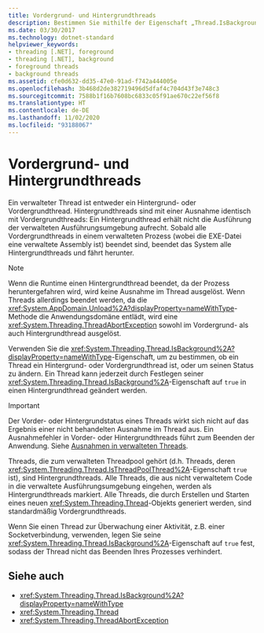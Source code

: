 ```yaml
---
title: Vordergrund- und Hintergrundthreads
description: Bestimmen Sie mithilfe der Eigenschaft „Thread.IsBackground“ in .NET, ob es sich bei einem Thread um einen Hintergrund- oder um einen Vordergrundthread handelt, oder verwenden Sie diese Eigenschaft, um diese Einstellung zu ändern.
ms.date: 03/30/2017
ms.technology: dotnet-standard
helpviewer_keywords:
- threading [.NET], foreground
- threading [.NET], background
- foreground threads
- background threads
ms.assetid: cfe0d632-dd35-47e0-91ad-f742a444005e
ms.openlocfilehash: 3b468d2de382719496d5dfaf4c704d43f3e748c3
ms.sourcegitcommit: 7588b1f16b7608bc6833c05f91ae670c22ef56f8
ms.translationtype: HT
ms.contentlocale: de-DE
ms.lasthandoff: 11/02/2020
ms.locfileid: "93188067"
---
```

# <a name="foreground-and-background-threads"></a>Vordergrund- und Hintergrundthreads

Ein verwalteter Thread ist entweder ein Hintergrund- oder Vordergrundthread. Hintergrundthreads sind mit einer Ausnahme identisch mit Vordergrundthreads: Ein Hintergrundthread erhält nicht die Ausführung der verwalteten Ausführungsumgebung aufrecht. Sobald alle Vordergrundthreads in einem verwalteten Prozess (wobei die EXE-Datei eine verwaltete Assembly ist) beendet sind, beendet das System alle Hintergrundthreads und fährt herunter.  
  
> [!NOTE]
> Wenn die Runtime einen Hintergrundthread beendet, da der Prozess heruntergefahren wird, wird keine Ausnahme im Thread ausgelöst. Wenn Threads allerdings beendet werden, da die <xref:System.AppDomain.Unload%2A?displayProperty=nameWithType>-Methode die Anwendungsdomäne entlädt, wird eine <xref:System.Threading.ThreadAbortException> sowohl im Vordergrund- als auch Hintergrundthread ausgelöst.  
  
 Verwenden Sie die <xref:System.Threading.Thread.IsBackground%2A?displayProperty=nameWithType>-Eigenschaft, um zu bestimmen, ob ein Thread ein Hintergrund- oder Vordergrundthread ist, oder um seinen Status zu ändern. Ein Thread kann jederzeit durch Festlegen seiner <xref:System.Threading.Thread.IsBackground%2A>-Eigenschaft auf `true` in einen Hintergrundthread geändert werden.  
  
> [!IMPORTANT]
> Der Vorder- oder Hintergrundstatus eines Threads wirkt sich nicht auf das Ergebnis einer nicht behandelten Ausnahme im Thread aus. Ein Ausnahmefehler in Vorder- oder Hintergrundthreads führt zum Beenden der Anwendung. Siehe [Ausnahmen in verwalteten Threads](exceptions-in-managed-threads.md).  
  
 Threads, die zum verwalteten Threadpool gehört (d.h. Threads, deren <xref:System.Threading.Thread.IsThreadPoolThread%2A>-Eigenschaft `true` ist), sind Hintergrundthreads. Alle Threads, die aus nicht verwaltetem Code in die verwaltete Ausführungsumgebung eingehen, werden als Hintergrundthreads markiert. Alle Threads, die durch Erstellen und Starten eines neuen <xref:System.Threading.Thread>-Objekts generiert werden, sind standardmäßig Vordergrundthreads.  
  
 Wenn Sie einen Thread zur Überwachung einer Aktivität, z.B. einer Socketverbindung, verwenden, legen Sie seine <xref:System.Threading.Thread.IsBackground%2A>-Eigenschaft auf `true` fest, sodass der Thread nicht das Beenden Ihres Prozesses verhindert.  
  
## <a name="see-also"></a>Siehe auch

- <xref:System.Threading.Thread.IsBackground%2A?displayProperty=nameWithType>
- <xref:System.Threading.Thread>
- <xref:System.Threading.ThreadAbortException>

